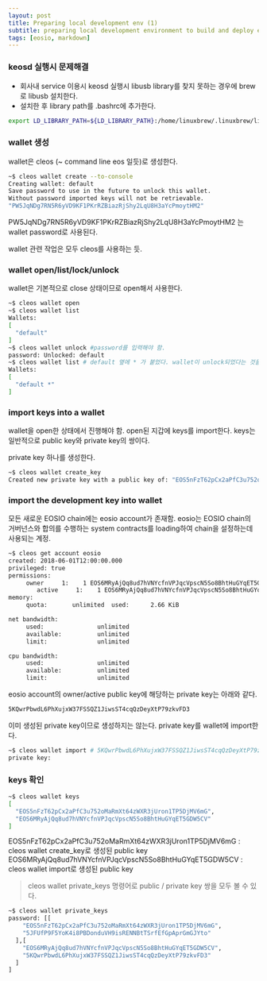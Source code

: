 ```yaml
---
layout: post
title: Preparing local development env (1)
subtitle: preparing local development environment to build and deploy eosio smart contracts
tags: [eosio, markdown]
---
```


### keosd 실행시 문제해결

* 회사내 service 이용시 keosd 실행시 libusb library를 찾지 못하는 경우에 brew로 libusb 설치한다.
* 설치한 후 library path를 .bashrc에 추가한다.

```bash
export LD_LIBRARY_PATH=${LD_LIBRARY_PATH}:/home/linuxbrew/.linuxbrew/lib
```

### wallet 생성

wallet은 cleos (~ command line eos 일듯)로 생성한다.

```bash
~$ cleos wallet create --to-console
Creating wallet: default
Save password to use in the future to unlock this wallet.
Without password imported keys will not be retrievable.
"PW5JqNDg7RN5R6yVD9KF1PKrRZBiazRjShy2LqU8H3aYcPmoytHM2"
```

PW5JqNDg7RN5R6yVD9KF1PKrRZBiazRjShy2LqU8H3aYcPmoytHM2 는 wallet password로 사용된다.

wallet 관련 작업은 모두 cleos를 사용하는 듯.

### wallet open/list/lock/unlock

wallet은 기본적으로 close 상태이므로 open해서 사용한다.

```bash
~$ cleos wallet open
~$ cleos wallet list
Wallets:
[
  "default"
]
~$ cleos wallet unlock #password를 입력해야 함.
password: Unlocked: default
~$ cleos wallet list # default 옆에 * 가 붙었다. wallet이 unlock되었다는 것을 표시함.
Wallets:
[
  "default *"
]
```

### import keys into a wallet

wallet을 open한 상태에서 진행해야 함. open된 지갑에 keys를 import한다.
keys는 일반적으로 public key와 private key의 쌍이다.

private key 하나를 생성한다.

```bash
~$ cleos wallet create_key
Created new private key with a public key of: "EOS5nFzT62pCx2aPfC3u752oMaRmXt64zWXR3jUron1TP5DjMV6mG"
```

### import the development key into wallet
 
모든 새로운 EOSIO chain에는 eosio account가 존재함.
eosio는 EOSIO chain의 거버넌스와 합의를 수행하는 system contracts를 loading하여 chain을 설정하는데 사용되는 계정.

```bash
~$ cleos get account eosio
created: 2018-06-01T12:00:00.000
privileged: true
permissions: 
     owner     1:    1 EOS6MRyAjQq8ud7hVNYcfnVPJqcVpscN5So8BhtHuGYqET5GDW5CV
        active     1:    1 EOS6MRyAjQq8ud7hVNYcfnVPJqcVpscN5So8BhtHuGYqET5GDW5CV
memory: 
     quota:       unlimited  used:      2.66 KiB  

net bandwidth: 
     used:               unlimited
     available:          unlimited
     limit:              unlimited

cpu bandwidth:
     used:               unlimited
     available:          unlimited
     limit:              unlimited
```
eosio account의 owner/active public key에 해당하는 private key는 아래와 같다.

```bash
5KQwrPbwdL6PhXujxW37FSSQZ1JiwsST4cqQzDeyXtP79zkvFD3
```

이미 생성된 private key이므로 생성하지는 않는다.
private key를 wallet에 import한다.

```bash
~$ cleos wallet import # 5KQwrPbwdL6PhXujxW37FSSQZ1JiwsST4cqQzDeyXtP79zkvFD3 key를 copy / paste로 입력하자.
private key:
```

### keys 확인

```bash
~$ cleos wallet keys
[
  "EOS5nFzT62pCx2aPfC3u752oMaRmXt64zWXR3jUron1TP5DjMV6mG",
  "EOS6MRyAjQq8ud7hVNYcfnVPJqcVpscN5So8BhtHuGYqET5GDW5CV"
]
```

EOS5nFzT62pCx2aPfC3u752oMaRmXt64zWXR3jUron1TP5DjMV6mG : cleos wallet create_key로 생성된 public key
EOS6MRyAjQq8ud7hVNYcfnVPJqcVpscN5So8BhtHuGYqET5GDW5CV : cleos wallet import로 생성된 public key

> cleos wallet private_keys 명령어로 public / private key 쌍을 모두 볼 수 있다.
```bash
~$ cleos wallet private_keys
password: [[
    "EOS5nFzT62pCx2aPfC3u752oMaRmXt64zWXR3jUron1TP5DjMV6mG",
    "5JFUfP9F5YoK4i8PBDonduVH9isRENNBtTSrfEfGpAprGmGJYto"
  ],[
    "EOS6MRyAjQq8ud7hVNYcfnVPJqcVpscN5So8BhtHuGYqET5GDW5CV",
    "5KQwrPbwdL6PhXujxW37FSSQZ1JiwsST4cqQzDeyXtP79zkvFD3"
  ]
]
```
